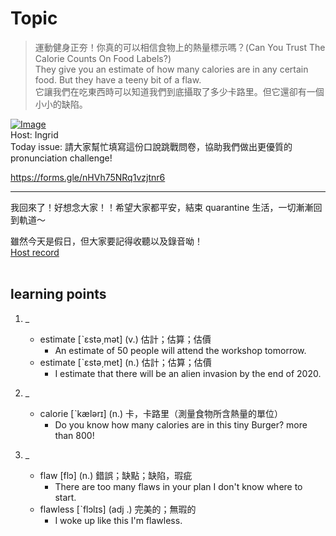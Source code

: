 # Topic

> 運動健身正夯！你真的可以相信食物上的熱量標示嗎？(Can You Trust The Calorie Counts On Food Labels?) <br>
> They give you an estimate of how many calories are in any certain food. But they have a teeny bit of a flaw.  <br>
> 它讓我們在吃東西時可以知道我們到底攝取了多少卡路里。但它還卻有一個小小的缺陷。 <br>

[![Image](https://cdn.voicetube.com/assets/thumbnails/udjBGCJ24QI.jpg)](https://www.youtube.com/embed/udjBGCJ24QI?rel=0&showinfo=0&cc_load_policy=0&controls=1&autoplay=1&iv_load_policy=3&playsinline=1&wmode=transparent&start=12&end=19&enablejsapi=1&origin=https://tw.voicetube.com&widgetid=1)<br>
Host: Ingrid
<br>Today issue: 請大家幫忙填寫這份口說跳戰問卷，協助我們做出更優質的 pronunciation challenge!

https://forms.gle/nHVh75NRq1vzjtnr6

___________________________________

我回來了！好想念大家！！希望大家都平安，結束 quarantine 生活，一切漸漸回到軌道～

雖然今天是假日，但大家要記得收聽以及錄音呦！
<br>
[Host record](https://cdn.voicetube.com/tmp/everyday_records/2019581281466717/4363.mp3)
<br><br>
## learning points
1. _
	* estimate  [ˋɛstə͵mət] (v.) 估計；估算；估價
        - An estimate of 50 people will attend the workshop tomorrow.
	* estimate  [ˋɛstə͵met] (n.) 估計；估算；估價
		- I estimate that there will be an alien invasion by the end of 2020.

2. _
	* calorie  [ˋkælərɪ] (n.) 卡，卡路里（測量食物所含熱量的單位）
		- Do you know how many calories are in this tiny Burger? more than 800!

3. _
	* flaw [flɔ] (n.) 錯誤；缺點；缺陷，瑕疵
		- There are too many flaws in your plan I don't know where to start.
	* flawless [ˋflɔlɪs] (adj .) 完美的；無瑕的
		- I woke up like this I'm flawless.
